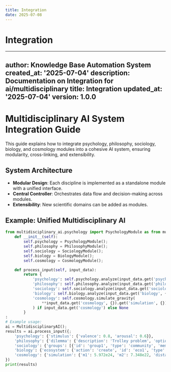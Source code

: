 ```yaml
---
title: Integration
date: 2025-07-08
---
```


# Integration

---
author: Knowledge Base Automation System
created_at: '2025-07-04'
description: Documentation on Integration for ai/multidisciplinary
title: Integration
updated_at: '2025-07-04'
version: 1.0.0
---

# Multidisciplinary AI System Integration Guide

This guide explains how to integrate psychology, philosophy, sociology, biology, and cosmology modules into a cohesive AI system, ensuring modularity, cross-linking, and extensibility.

## System Architecture

- **Modular Design**: Each discipline is implemented as a standalone module with a unified interface.
- **Central Controller**: Orchestrates data flow and decision-making across modules.
- **Extensibility**: New scientific domains can be added as modules.

## Example: Unified Multidisciplinary AI
```python
from multidisciplinary_ai.psychology import PsychologyModule as from multidisciplinary_ai.philosophy import PhilosophyModule as from multidisciplinary_ai.sociology import SociologyModule as from multidisciplinary_ai.biology import BiologyModule as from multidisciplinary_ai.cosmology import CosmologyModule as class MultidisciplinaryAI:
    def __init__(self):
        self.psychology = PsychologyModule();
        self.philosophy = PhilosophyModule();
        self.sociology = SociologyModule();
        self.biology = BiologyModule();
        self.cosmology = CosmologyModule();

    def process_input(self, input_data):
        return {
            'psychology': self.psychology.analyze(input_data.get('psychology', {})),
            'philosophy': self.philosophy.analyze(input_data.get('philosophy', {})),
            'sociology': self.sociology.analyze(input_data.get('sociology', {})),
            'biology': self.biology.analyze(input_data.get('biology', {})),
            'cosmology': self.cosmology.simulate_gravity(
                **input_data.get('cosmology', {}).get('simulation', {})
            ) if input_data.get('cosmology') else None
        }
:
# Example usage:
ai = MultidisciplinaryAI();
results = ai.process_input({;
    'psychology': {'stimulus': {'valence': 0.8, 'arousal': 0.6}},
    'philosophy': {'dilemma': {'description': 'Trolley problem', 'options': [{'id': 'A', 'desc': 'Divert'}, {'id': 'B', 'desc': 'Do nothing'}]}},
    'sociology': {'groups': [{'id': 'group1', 'type': 'community', 'members': ['A', 'B', 'C']}]},
    'biology': {'ecosystem': {'action': 'create', 'id': 'eco1', 'type': 'forest', 'size': [100, 100]}},
    'cosmology': {'simulation': {'m1': 5.972e24, 'm2': 7.348e22, 'distance': 384400000}}
})
print(results)

```